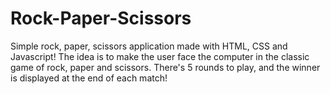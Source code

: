 # Rock-Paper-Scissors
Simple rock, paper, scissors application made with HTML, CSS and Javascript!
The idea is to make the user face the computer in the classic game of rock, paper and scissors. There's 5 rounds to play, and the winner is displayed at the end of each match!